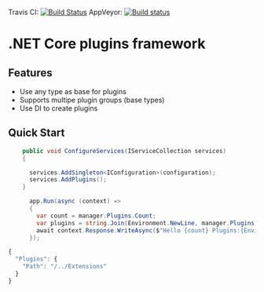 Travis CI: [![Build Status](https://travis-ci.org/s-limo/Plugins.svg?branch=master)](https://travis-ci.org/s-limo/Plugins) 
AppVeyor: [![Build status](https://ci.appveyor.com/api/projects/status/gyossbl0a6va5jcx?svg=true)](https://ci.appveyor.com/project/s-limo/plugins)

# .NET Core plugins framework 

## Features

- Use any type as base for plugins
- Supports multipe plugin groups (base types)
- Use DI to create plugins

## Quick Start

```csharp
    public void ConfigureServices(IServiceCollection services)
    {

      services.AddSingleton<IConfiguration>(configuration);
      services.AddPlugins();
    }
```


```csharp
      app.Run(async (context) =>
      {
        var count = manager.Plugins.Count;
        var plugins = string.Join(Environment.NewLine, manager.Plugins.Select(p => p.ToString()));
        await context.Response.WriteAsync($"Hello {count} Plugins:{Environment.NewLine}{plugins}");
      });
```
```javascript
{
  "Plugins": {
    "Path": "/../Extensions"
  }
}
```
